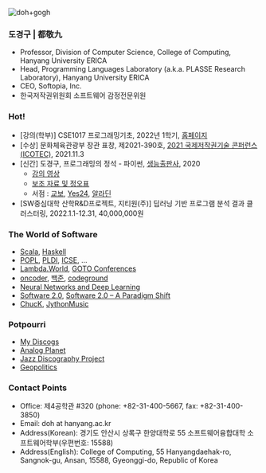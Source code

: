 ![doh+gogh](https://i.imgur.com/TaYtePI.png)

### 도경구 | 都敬九

- Professor, Division of Computer Science, College of Computing, Hanyang University ERICA
- Head, Programming Languages Laboratory (a.k.a. PLASSE Research Laboratory), Hanyang University ERICA
- CEO, Softopia, Inc.
- 한국저작권위원회 소프트웨어 감정전문위원

### Hot!

- [강의(학부)] CSE1017 프로그래밍기초, 2022년 1학기, [홈페이지](https://doggzone.github.io/cse1017/)
- [수상] 문화체육관광부 장관 표창, 제2021-390호, [2021 국제저작권기술 콘퍼런스(ICOTEC)](http://www.discoverynews.kr/news/articleView.html?idxno=675853), 2021.11.3
- [신간] 도경구, 프로그래밍의 정석 - 파이썬, [생능출판사](https://www.booksr.co.kr/), 2020
  - [강의 영상](https://youtube.com/playlist?list=PL0UNsS2daHTyoDTctKpITfbW1UtR5ig6L)
  - [보조 자료 및 정오표](https://drive.google.com/drive/folders/1RMa0oL91nP98BOVWfx0tYWFbhhU5VjKy?usp=sharing)
  - 서점 : [교보](http://www.kyobobook.co.kr/product/detailViewKor.laf?mallGb=KOR&ejkGb=KOR&barcode=9788970504735&orderClick=LA6), [Yes24](http://www.yes24.com/Product/Goods/96546953), [알라딘](https://www.aladin.co.kr/shop/wproduct.aspx?ItemId=259540630)
- [SW중심대학 산학R&D프로젝트, 지티원(주)] 딥러닝 기반 프로그램 분석 결과 클러스터링, 2022.1.1-12.31, 40,000,000원

### The World of Software
- [Scala](https://www.scala-lang.org/), [Haskell](https://www.haskell.org/platform/)
- [POPL](https://conf.researchr.org/series/POPL), [PLDI](https://www.sigplan.org/Conferences/PLDI/), [ICSE](http://www.icse-conferences.org/), ...
- [Lambda.World](http://www.lambda.world/), [GOTO Conferences](https://blog.gotocon.com/)
- [oncoder](https://www.oncoder.com/), [백준](https://www.acmicpc.net/), [codeground](https://www.codeground.org/)
- [Neural Networks and Deep Learning](http://neuralnetworksanddeeplearning.com/)
- [Software 2.0](https://medium.com/@karpathy/software-2-0-a64152b37c35), [Software 2.0 – A Paradigm Shift](https://www.robosoftin.com/blog/author/h-n-ramkumar)
- [ChucK](https://chuck.cs.princeton.edu/), [JythonMusic](https://jythonmusic.me/)


### Potpourri
- [My Discogs](https://www.discogs.com/ko/user/dosori/collection)
- [Analog Planet](https://www.analogplanet.com/)
- [Jazz Discography Project](https://www.jazzdisco.org/)
- [Geopolitics](https://zeihan.com/)

### Contact Points
- Office: 제4공학관 #320 (phone: +82-31-400-5667, fax: +82-31-400-3850)
- Email: doh at hanyang.ac.kr
- Address(Korean): 경기도 안산시 상록구 한양대학로 55 소프트웨어융합대학 소프트웨어학부(우편번호: 15588)
- Address(English): College of Computing, 55 Hanyangdaehak-ro, Sangnok-gu, Ansan, 15588, Gyeonggi-do, Republic of Korea

